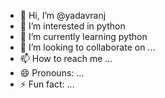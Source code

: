 - 👋 Hi, I’m @yadavranj
- 👀 I’m interested in python
- 🌱 I’m currently learning python
- 💞️ I’m looking to collaborate on ...
- 📫 How to reach me ...
- 😄 Pronouns: ...
- ⚡ Fun fact: ...

<!---
yadavranj/yadavranj is a ✨ special ✨ repository because its `README.md` (this file) appears on your GitHub profile.
You can click the Preview link to take a look at your changes.
--->
